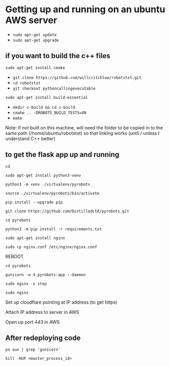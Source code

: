 # Getting up and running on an ubuntu AWS server

- `sudo apt-get update`
- `sudo apt-get upgrade`

## if you want to build the c++ files

`sudo apt-get install cmake`

- `git clone https://github.com/willcritchlow/robotstxt.git`
- `cd robotstxt`
- `git checkout pythoncallingexecutable`

`sudo apt-get install build-essential`

- `mkdir c-build && cd c-build`
- `cmake .. -DROBOTS_BUILD_TESTS=ON`
- `make`

Note: if not built on this machine, will need the folder to be copied in to the same path (/home/ubuntu/robotstxt) so that linking works (until / unless I understand C++ better)

## to get the flask app up and running

`cd`

`sudo apt-get install python3-venv`

`python3 -m venv ./virtualenv/pyrobots`

`source ./virtualenv/pyrobots/bin/activate`

`pip install --upgrade pip`

`git clone https://github.com/DistilledLtd/pyrobots.git`

`cd pyrobots`

`python3 -m pip install -r requirements.txt`

`sudo apt-get install nginx`

`sudo cp nginx.conf /etc/nginx/nginx.conf`

REBOOT

`cd pyrobots`

`gunicorn -w 4 pyrobots:app --daemon`

`sudo nginx -s stop`

`sudo nginx`

Set up cloudflare pointing at IP address (to get https)

Attach IP address to server in AWS

Open up port 443 in AWS

## After redeploying code

`ps aux | grep 'gunicorn'`

`kill -HUP <master_process_id>`